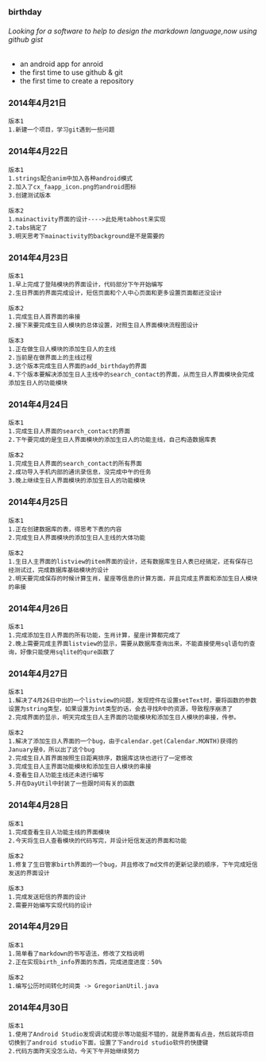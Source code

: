 ### birthday
###### Looking for a software to help to design the markdown language,now using github gist
* an android app for anroid
* the first time to use github & git
* the first time to create a repository


### 2014年4月21日
```
版本1
1.新建一个项目，学习git遇到一些问题
```
### 2014年4月22日
```
版本1
1.strings配合anim中加入各种android模式
2.加入了cx_faapp_icon.png的android图标
3.创建测试版本

版本2
1.mainactivity界面的设计---->此处用tabhost来实现
2.tabs搞定了
3.明天思考下mainactivity的background是不是需要的
```
### 2014年4月23日
```
版本1
1.早上完成了登陆模块的界面设计，代码部分下午开始编写
2.生日界面的界面完成设计，短信页面和个人中心页面和更多设置页面都还没设计

版本2
1.完成生日人首界面的串接
2.接下来要完成生日人模块的总体设置，对照生日人界面模块流程图设计

版本3
1.正在做生日人模块的添加生日人的主线
2.当前是在做界面上的主线过程
3.这个版本完成生日人界面的add_birthday的界面
4.下个版本要解决添加生日人主线中的search_contact的界面，从而生日人界面模块会完成添加生日人的功能模块
```
### 2014年4月24日
```
版本1
1.完成生日人界面的search_contact的界面
2.下午要完成的是生日人界面模块的添加生日人的功能主线，自己构造数据库表

版本2
1.完成生日人界面的search_contact的所有界面
2.成功导入手机内部的通讯录信息，没完成中午的任务
3.晚上继续生日人界面模块的添加生日人的功能模块
```
### 2014年4月25日
```
版本1
1.正在创建数据库的表，得思考下表的内容
2.完成生日人界面模块的添加生日人主线的大体功能

版本2
1.生日人主界面的listview的item界面的设计，还有数据库生日人表已经搞定，还有保存已经测试过，完成数据库基础模块的设计
2.明天要完成保存的时候计算生肖，星座等信息的计算方面，并且完成主界面和添加生日人模块的串接
```
### 2014年4月26日
```
版本1
1.完成添加生日人界面的所有功能，生肖计算，星座计算都完成了
2.晚上需要完成主界面listview的显示，需要从数据库查询出来，不能直接使用sql语句的查询，好像只能使用sqlite的qure函数了
```
### 2014年4月27日
```
版本1
1.解决了4月26日中出的一个listview的问题，发现控件在设置setText时，要将函数的参数设置为string类型，如果设置为int类型的话，会去寻找R中的资源，导致程序崩溃了
2.完成界面的显示，明天完成生日人主界面的功能模块和添加生日人模块的串接，传参。

版本2
1.解决了添加生日人界面的一个bug，由于calendar.get(Calendar.MONTH)获得的January是0，所以出了这个bug
2.完成生日人首界面按照生日距离排序，数据库这块也进行了一定修改
3.完成生日人主界面功能模块和添加生日人模块的串接
4.查看生日人功能主线还未进行编写
5.并在DayUtil中封装了一些跟时间有关的函数
```
### 2014年4月28日
```
版本1
1.完成查看生日人功能主线的界面模块
2.今天将生日人查看模块的代码写完，并设计短信发送的界面和功能

版本2
1.修复了生日管家birth界面的一个bug，并且修改了md文件的更新记录的顺序，下午完成短信发送的界面设计

版本3
1.完成发送短信的界面的设计
2.需要开始编写实现代码的设计
```
### 2014年4月29日
```
版本1
1.简单看了markdown的书写语法，修改了文档说明
2.正在实现birth_info界面的东西，完成进度进度：50%

版本2
1.编写公历时间转化时间类 -> GregorianUtil.java
```
### 2014年4月30日
```
版本1
1.使用了Android Studio发现调试和提示等功能挺不错的，就是界面有点丑，然后就将项目切换到了android studio下面，设置了下android studio软件的快捷键
2.代码方面昨天没怎么动，今天下午开始继续努力
```